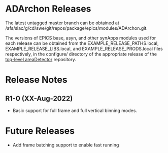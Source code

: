 ADArchon Releases
==================

The latest untagged master branch can be obtained at
/afs/slac/g/cd/swe/git/repos/package/epics/modules/ADArchon.git.

The versions of EPICS base, asyn, and other synApps modules used for each release can be obtained from 
the EXAMPLE_RELEASE_PATHS.local, EXAMPLE_RELEASE_LIBS.local, and EXAMPLE_RELEASE_PRODS.local
files respectively, in the configure/ directory of the appropriate release of the 
[top-level areaDetector](https://github.com/areaDetector/areaDetector) repository.


Release Notes
=============
R1-0 (XX-Aug-2022)
------------------
* Basic support for full frame and full vertical binning modes.

Future Releases
===============
* Add frame batching support to enable fast running

